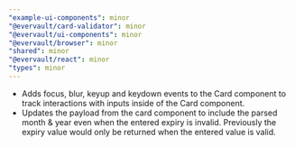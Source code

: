 ```yaml
---
"example-ui-components": minor
"@evervault/card-validator": minor
"@evervault/ui-components": minor
"@evervault/browser": minor
"shared": minor
"@evervault/react": minor
"types": minor
---
```


- Adds focus, blur, keyup and keydown events to the Card component to track interactions with inputs inside of the Card component.
- Updates the payload from the card component to include the parsed month & year even when the entered expiry is invalid. Previously the expiry value would only be returned when the entered value is valid.
